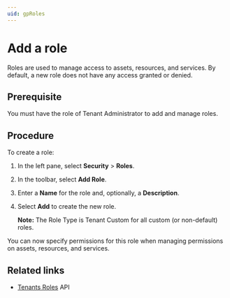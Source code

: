 ```yaml
---
uid: gpRoles
---
```


# Add a role

Roles are used to manage access to assets, resources, and services. By default, a new role does not have any access granted or denied.

## Prerequisite

You must have the role of Tenant Administrator to add and manage roles.

## Procedure

To create a role:

1. In the left pane, select **Security** > **Roles**.

1. In the toolbar, select **Add Role**.

1. Enter a **Name** for the role and, optionally, a **Description**.

1. Select **Add** to create the new role. 

   **Note:** The Role Type is Tenant Custom for all custom (or non-default) roles. 

You can now specify permissions for this role when managing permissions on assets, resources, and services.

## Related links

- [Tenants Roles](xref:identity-tenants-roles) API
